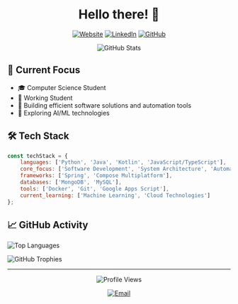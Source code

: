 <head>
  <meta name="google-site-verification" content="QCUfG1HLZjLolZYHd6bqze3LCvwpyWs2Y6vgzEm-Bdk" />
</head>

<div align="center">
  
  # Hello there! 👋

  [![Website](https://img.shields.io/badge/Website-vsdev.top-blue?style=flat-square&logo=google-chrome)](https://vsdev.top)
  [![LinkedIn](https://img.shields.io/badge/LinkedIn-Connect-blue?style=flat-square&logo=linkedin)](https://linkedin.com/in/vladislav-slugin)
  [![GitHub](https://img.shields.io/badge/GitHub-Follow-black?style=flat-square&logo=github)](https://github.com/vladslugin987)

  <img src="https://github-readme-stats.vercel.app/api?username=vladslugin987&show_icons=true&theme=tokyonight" alt="GitHub Stats" />
  
</div>

## 🚀 Current Focus

- 🎓 Computer Science Student
- 💼 Working Student
- 🔧 Building efficient software solutions and automation tools
- 🤖 Exploring AI/ML technologies

## 🛠️ Tech Stack

```javascript
const techStack = {
    languages: ['Python', 'Java', 'Kotlin', 'JavaScript/TypeScript'],
    core_focus: ['Software Development', 'System Architecture', 'Automation'],
    frameworks: ['Spring', 'Compose Multiplatform'],
    databases: ['MongoDB', 'MySQL'],
    tools: ['Docker', 'Git', 'Google Apps Script'],
    current_learning: ['Machine Learning', 'Cloud Technologies']
};
```

## 📈 GitHub Activity

![Top Languages](https://github-readme-stats.vercel.app/api/top-langs/?username=vladslugin987&layout=compact&theme=tokyonight)

<img src="https://github-profile-trophy.vercel.app/?username=vladslugin987&theme=tokyonight&column=8" alt="GitHub Trophies" />

---

<div align="center">
  
  ![Profile Views](https://komarev.com/ghpvc/?username=vladslugin987&color=blue)
  
  <a href="mailto:vslugin@vsdev.top">
    <img src="https://img.shields.io/badge/Email-Contact_Me-red?style=for-the-badge&logo=gmail" alt="Email" />
  </a>
  
</div>
